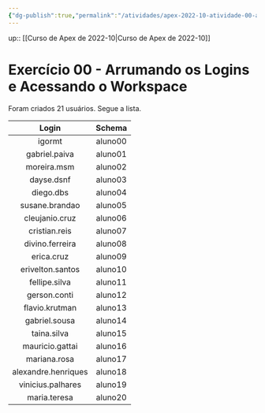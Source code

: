 ```yaml
---
{"dg-publish":true,"permalink":"/atividades/apex-2022-10-atividade-00-arrumando-os-logins/","dgHomeLink":true,"dgPassFrontmatter":false}
---
```


up:: [[Curso de Apex de 2022-10|Curso de Apex de 2022-10]]

# Exercício 00 - Arrumando os Logins e Acessando o Workspace

Foram criados 21 usuários. Segue a lista.

|        Login        | Schema  |
|:-------------------:|:-------:|
|       igormt        | aluno00 |
|    gabriel.paiva    | aluno01 |
|     moreira.msm     | aluno02 |
|     dayse.dsnf      | aluno03 |
|      diego.dbs      | aluno04 |
|   susane.brandao    | aluno05 |
|   cleujanio.cruz    | aluno06 |
|    cristian.reis    | aluno07 |
|   divino.ferreira   | aluno08 |
|     erica.cruz      | aluno09 |
|  erivelton.santos   | aluno10 |
|    fellipe.silva    | aluno11 |
|       gerson.conti              | aluno12 |
|   flavio.krutman    | aluno13 |
|    gabriel.sousa    | aluno14 |
|     taina.silva     | aluno15 |
|   mauricio.gattai   | aluno16 |
|    mariana.rosa     | aluno17 |
| alexandre.henriques | aluno18 |
|  vinicius.palhares  | aluno19 |
|    maria.teresa     | aluno20 |
